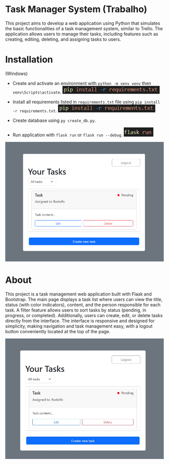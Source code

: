 # Task Manager System (Trabalho)

This project aims to develop a web application using Python that simulates the basic functionalities of a task management system, similar to Trello. The application allows users to manage their tasks, including features such as creating, editing, deleting, and assigning tasks to users.

# Installation

(Windows)
- Create and activate an environment with `python -m venv venv` then `venv\Scripts\activate`.
![alt text](images/image-1.png)

- Install all requirements listed in `requirements.txt` file using `pip install -r requirements.txt`.
![alt text](images/image-1.png)

- Create database using `py create_db.py`.

- Run application with `flask run` or `flask run --debug`.
![alt text](images/image-2.png)

![alt text](images/image-3.png)

# About

This project is a task management web application built with Flask and Bootstrap. The main page displays a task list where users can view the title, status (with color indicators), content, and the person responsible for each task. A filter feature allows users to sort tasks by status (pending, in progress, or completed). Additionally, users can create, edit, or delete tasks directly from the interface. The interface is responsive and designed for simplicity, making navigation and task management easy, with a logout button conveniently located at the top of the page.

![alt text](images/image-4.png)




